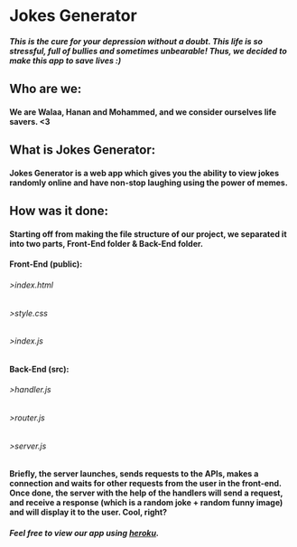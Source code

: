 # Jokes Generator
##### This is the cure for your depression without a doubt. This life is so stressful, full of bullies and sometimes unbearable! Thus, we decided to make this app to save lives :)

## Who are we:
#### We are Walaa, Hanan and Mohammed, and we consider ourselves life savers. <3

## What is Jokes Generator:
#### Jokes Generator is a web app which gives you the ability to view jokes randomly online and have non-stop laughing using the power of memes.

## How was it done:
#### Starting off from making the file structure of our project, we separated it into two parts, Front-End folder & Back-End folder.

#### Front-End (public):
###### >index.html
###### >style.css
###### >index.js

#### Back-End (src):
###### >handler.js
###### >router.js
###### >server.js

#### Briefly, the server launches, sends requests to the APIs, makes a connection and waits for other requests from the user in the front-end. Once done, the server with the help of the handlers will send a request, and receive a response (which is a random joke + random funny image) and will display it to the user. Cool, right?

##### Feel free to view our app using [heroku](https://jokegenerator.herokuapp.com).
